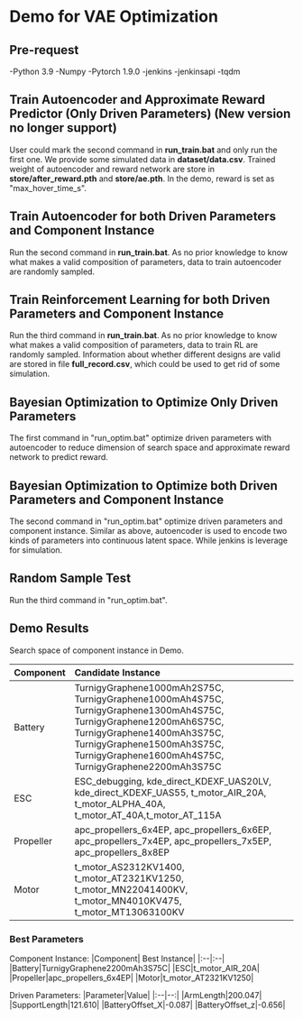 # Demo for VAE Optimization

## Pre-request
-Python 3.9
-Numpy
-Pytorch 1.9.0
-jenkins
-jenkinsapi
-tqdm

## Train Autoencoder and Approximate Reward Predictor (Only Driven Parameters) (New version no longer support)

User could mark the second command in **run_train.bat** and only run the first one. We provide some simulated data in **dataset/data.csv**. Trained weight of autoencoder and reward network are store in **store/after_reward.pth** and **store/ae.pth**. In the demo, reward is set as "max_hover_time_s".

## Train Autoencoder for both Driven Parameters and Component Instance

Run the second command in **run_train.bat**. As no prior knowledge to know what makes a valid composition of parameters, data to train autoencoder are randomly sampled.

## Train Reinforcement Learning for both Driven Parameters and Component Instance

Run the third command in **run_train.bat**. As no prior knowledge to know what makes a valid composition of parameters, data to train RL are randomly sampled. Information about whether different designs are valid are stored in file **full_record.csv**, which could be used to get rid of some simulation.

## Bayesian Optimization to Optimize Only Driven Parameters

The first command in "run_optim.bat" optimize driven parameters with autoencoder to reduce dimension of search space and approximate reward network to predict reward.

## Bayesian Optimization to Optimize both Driven Parameters and Component Instance

The second command in "run_optim.bat" optimize driven parameters and component instance. Similar as above, autoencoder is used to encode two kinds of parameters into continuous latent space. While jenkins is leverage for simulation.

## Random Sample Test

Run the third command in "run_optim.bat".

## Demo Results
Search space of component instance in Demo.

|Component| Candidate Instance|
|:--|:--|
|Battery|TurnigyGraphene1000mAh2S75C, TurnigyGraphene1000mAh4S75C, TurnigyGraphene1300mAh4S75C, TurnigyGraphene1200mAh6S75C, TurnigyGraphene1400mAh3S75C, TurnigyGraphene1500mAh3S75C, TurnigyGraphene1600mAh4S75C, TurnigyGraphene2200mAh3S75C|
|ESC|ESC_debugging, kde_direct_KDEXF_UAS20LV, kde_direct_KDEXF_UAS55, t_motor_AIR_20A, t_motor_ALPHA_40A, t_motor_AT_40A,t_motor_AT_115A|
|Propeller|apc_propellers_6x4EP, apc_propellers_6x6EP, apc_propellers_7x4EP, apc_propellers_7x5EP, apc_propellers_8x8EP|
|Motor|t_motor_AS2312KV1400, t_motor_AT2321KV1250, t_motor_MN22041400KV, t_motor_MN4010KV475, t_motor_MT13063100KV|

### Best Parameters

Component Instance:
|Component| Best Instance|
|:--|:--|
|Battery|TurnigyGraphene2200mAh3S75C|
|ESC|t_motor_AIR_20A|
|Propeller|apc_propellers_6x4EP|
|Motor|t_motor_AT2321KV1250|

Driven Parameters:
|Parameter|Value|
|:--|--:|
|ArmLength|200.047|
|SupportLength|121.610|
|BatteryOffset_X|-0.087|
|BatteryOffset_z|-0.656|